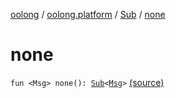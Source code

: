 [oolong](../../index.md) / [oolong.platform](../index.md) / [Sub](index.md) / [none](./none.md)

# none

`fun <Msg> none(): `[`Sub`](index.md)`<`[`Msg`](none.md#Msg)`>` [(source)](https://github.com/pardom/oolong/tree/master/oolong/src/main/kotlin/oolong/platform/Sub.kt#L11)